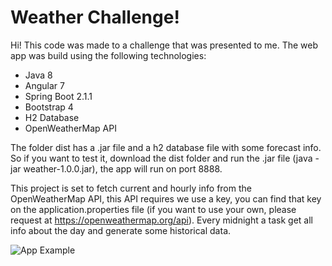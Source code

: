# Weather Challenge!

Hi! This code was made to a challenge that was presented to me. 
The web app was build using the following technologies:

 - Java 8
 - Angular 7
 - Spring Boot 2.1.1
 - Bootstrap 4
 - H2 Database
 - OpenWeatherMap API

The folder dist has a .jar file and a h2 database file with some forecast info. So if you want to test it, download the dist folder and run the .jar file (java -jar weather-1.0.0.jar), the app will run on port 8888.

This project is set to fetch current and hourly info from the OpenWeatherMap API, this API requires we use a key, you can find that key on the application.properties file (if you want to use your own, please request at https://openweathermap.org/api). Every midnight a task get all info about the day and generate some historical data.

![App Example](https://i.imgur.com/YmlL7U2.png)
